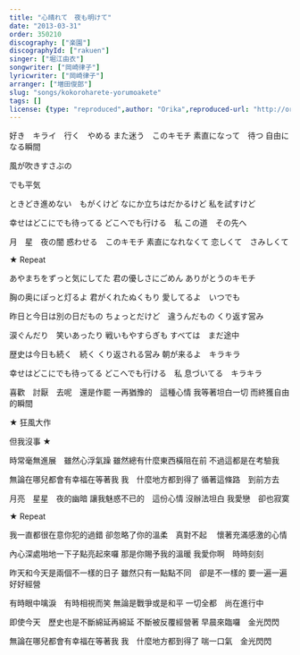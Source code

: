 ```yaml
---
title: "心晴れて　夜も明けて"
date: "2013-03-31"
order: 350210
discography: ["楽園"]
discographyId: ["rakuen"]
singer: ["堀江由衣"]
songwriter: ["岡崎律子"]
lyricwriter: ["岡崎律子"]
arranger: ["増田俊郎"]
slug: "songs/kokoroharete-yorumoakete"
tags: []
license: {type: "reproduced",author: "Orika",reproduced-url: "http://orikamushi.myweb.hinet.net",reproduced-website: "織歌蟲"}
---
```


好き　キライ　行く　やめる 
また迷う　このキモチ 
素直になって　待つ 
自由になる瞬間 

風が吹きすさぶの 

でも平気 

ときどき進めない　もがくけど 
なにか立ちはだかるけど 
私を試すけど 

幸せはどこにでも待ってる 
どこへでも行ける　私 
この道　その先へ 

月　星　夜の闇 
惑わせる　このキモチ 
素直になれなくて 
恋しくて　さみしくて 

★ Repeat 

あやまちをずっと気にしてた 
君の優しさにごめん 
ありがとうのキモチ 

胸の奥にぽっと灯るよ 
君がくれたぬくもり 
愛してるよ　いつでも 

昨日と今日は別の日だもの 
ちょっとだけど　違うんだもの 
くり返す営み 

涙ぐんだり　笑いあったり 
戦いもやすらぎも 
すべては　まだ途中 

歴史は今日も続く　続く 
くり返される営み 
朝が来るよ　キラキラ 

幸せはどこにでも待ってる 
どこへでも行ける　私 
息づいてる　キラキラ

喜歡　討厭　去呢　還是作罷
一再猶豫的　這種心情
我等著坦白一切
而終獲自由的瞬間

★ 狂風大作

但我沒事 ★

時常毫無進展　雖然心浮氣躁
雖然總有什麼東西橫阻在前
不過這都是在考驗我

無論在哪兒都會有幸福在等著我
我　什麼地方都到得了
循著這條路　到前方去

月亮　星星　夜的幽暗
讓我魅惑不已的　這份心情
沒辦法坦白
我愛戀　卻也寂寞

★ Repeat 

我一直都很在意你犯的過錯
卻忽略了你的溫柔　真對不起　
懷著充滿感激的心情

內心深處啪地一下子點亮起來囉
那是你賜予我的溫暖
我愛你啊　時時刻刻

昨天和今天是兩個不一樣的日子
雖然只有一點點不同　卻是不一樣的
要一遍一遍好好經營

有時眼中噙淚　有時相視而笑
無論是戰爭或是和平
一切全都　尚在進行中

即使今天　歷史也是不斷綿延再綿延
不斷被反覆經營著
早晨來臨囉　金光閃閃

無論在哪兒都會有幸福在等著我
我　什麼地方都到得了
喘一口氣　金光閃閃
